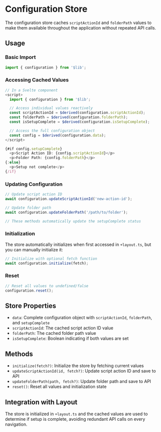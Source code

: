 # Configuration Store

The configuration store caches `scriptActionId` and `folderPath` values to make them available throughout the application without repeated API calls.

## Usage

### Basic Import

```typescript
import { configuration } from '$lib';
```

### Accessing Cached Values

```javascript
// In a Svelte component
<script>
  import { configuration } from '$lib';

  // Access individual values reactively
  const scriptActionId = $derived(configuration.scriptActionId);
  const folderPath = $derived(configuration.folderPath);
  const isSetupComplete = $derived(configuration.isSetupComplete);

  // Access the full configuration object
  const config = $derived(configuration.data);
</script>

{#if config.setupComplete}
  <p>Script Action ID: {config.scriptActionId}</p>
  <p>Folder Path: {config.folderPath}</p>
{:else}
  <p>Setup not complete</p>
{/if}
```

### Updating Configuration

```javascript
// Update script action ID
await configuration.updateScriptActionId('new-action-id');

// Update folder path
await configuration.updateFolderPath('/path/to/folder');

// These methods automatically update the setupComplete status
```

### Initialization

The store automatically initializes when first accessed in `+layout.ts`, but you can manually initialize it:

```javascript
// Initialize with optional fetch function
await configuration.initialize(fetch);
```

### Reset

```javascript
// Reset all values to undefined/false
configuration.reset();
```

## Store Properties

- `data`: Complete configuration object with `scriptActionId`, `folderPath`, and `setupComplete`
- `scriptActionId`: The cached script action ID value
- `folderPath`: The cached folder path value
- `isSetupComplete`: Boolean indicating if both values are set

## Methods

- `initialize(fetch?)`: Initialize the store by fetching current values
- `updateScriptActionId(id, fetch?)`: Update script action ID and save to API
- `updateFolderPath(path, fetch?)`: Update folder path and save to API
- `reset()`: Reset all values and initialization state

## Integration with Layout

The store is initialized in `+layout.ts` and the cached values are used to determine if setup is complete, avoiding redundant API calls on every navigation.
